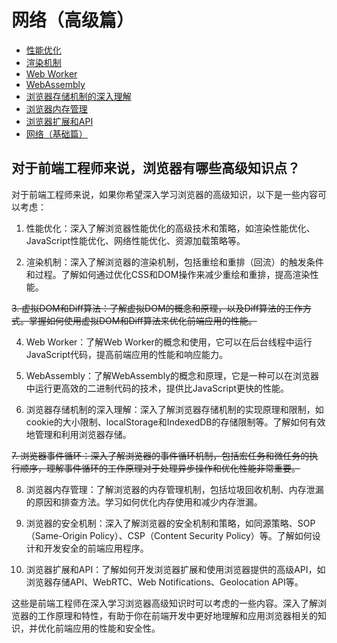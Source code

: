 # 网络（高级篇）

- [性能优化](optimize.md)
- [渲染机制](render_mechanism.md)
- [Web Worker](web_worker.md)
- [WebAssembly](web_assembly.md)
- [浏览器存储机制的深入理解](storage_advanced.md)
- [浏览器内存管理](memory.md)
- [浏览器扩展和API](extension.md)
- [网络（基础篇）](../index0.md)

## 对于前端工程师来说，浏览器有哪些高级知识点？
对于前端工程师来说，如果你希望深入学习浏览器的高级知识，以下是一些内容可以考虑：

1. 性能优化：深入了解浏览器性能优化的高级技术和策略，如渲染性能优化、JavaScript性能优化、网络性能优化、资源加载策略等。

2. 渲染机制：深入了解浏览器的渲染机制，包括重绘和重排（回流）的触发条件和过程。了解如何通过优化CSS和DOM操作来减少重绘和重排，提高渲染性能。

~~3. 虚拟DOM和Diff算法：了解虚拟DOM的概念和原理，以及Diff算法的工作方式。掌握如何使用虚拟DOM和Diff算法来优化前端应用的性能。~~

4. Web Worker：了解Web Worker的概念和使用，它可以在后台线程中运行JavaScript代码，提高前端应用的性能和响应能力。

5. WebAssembly：了解WebAssembly的概念和原理，它是一种可以在浏览器中运行更高效的二进制代码的技术，提供比JavaScript更快的性能。

6. 浏览器存储机制的深入理解：深入了解浏览器存储机制的实现原理和限制，如cookie的大小限制、localStorage和IndexedDB的存储限制等。了解如何有效地管理和利用浏览器存储。

~~7. 浏览器事件循环：深入了解浏览器的事件循环机制，包括宏任务和微任务的执行顺序，理解事件循环的工作原理对于处理异步操作和优化性能非常重要。~~

8. 浏览器内存管理：了解浏览器的内存管理机制，包括垃圾回收机制、内存泄漏的原因和排查方法。学习如何优化内存使用和减少内存泄漏。

9. 浏览器的安全机制：深入了解浏览器的安全机制和策略，如同源策略、SOP（Same-Origin Policy）、CSP（Content Security Policy）等。了解如何设计和开发安全的前端应用程序。

10. 浏览器扩展和API：了解如何开发浏览器扩展和使用浏览器提供的高级API，如浏览器存储API、WebRTC、Web Notifications、Geolocation API等。

这些是前端工程师在深入学习浏览器高级知识时可以考虑的一些内容。深入了解浏览器的工作原理和特性，有助于你在前端开发中更好地理解和应用浏览器相关的知识，并优化前端应用的性能和安全性。
